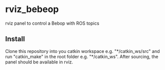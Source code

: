 # rviz_bebeop
rviz panel to control a Bebop with ROS topics

## Install
Clone this repository into you catkin workspace e.g. "\*/catkin_ws/src" and run "catkin_make" in the root folder e.g. "\*/catkin_ws". After sourcing, the panel should be available in rviz.
